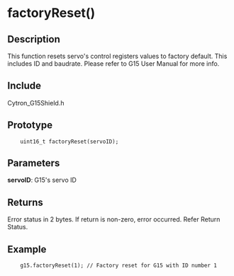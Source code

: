 # factoryReset() #

## Description ##
This function resets servo's control registers values to factory default. This includes ID and baudrate. Please refer to G15 User Manual for more info.

## Include ##
Cytron_G15Shield.h

## Prototype ##
		uint16_t factoryReset(servoID);

## Parameters ##
**servoID**: G15's servo ID

## Returns ##
Error status in 2 bytes. If return is non-zero, error occurred. Refer Return Status.

## Example ##
		g15.factoryReset(1); // Factory reset for G15 with ID number 1
